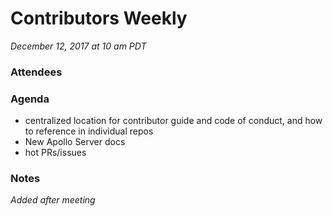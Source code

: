 # Contributors Weekly

*December 12, 2017 at 10 am PDT*

### Attendees

### Agenda
- centralized location for contributor guide and code of conduct, and how to reference in individual repos
- New Apollo Server docs
- hot PRs/issues

### Notes
*Added after meeting*
